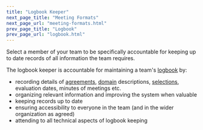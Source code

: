 ```yaml
---
title: "Logbook Keeper"
next_page_title: "Meeting Formats"
next_page_url: "meeting-formats.html"
prev_page_title: "Logbook"
prev_page_url: "logbook.html"
---
```



<div class="card summary"><div class="card-body">Select a member of your team to be specifically accountable for keeping up to date records of all information the team requires.
</div></div>

The logbook keeper is accountable for maintaining a team's <a href="glossary.html#entry-logbook" class="glossary-tooltip" data-toggle="tooltip" title="Logbook: A (digital) system to store all information relevant for running an organization.">logbook</a> by:

-   recording details of <a href="glossary.html#entry-agreement" class="glossary-tooltip" data-toggle="tooltip" title="Agreement: An agreed-upon guideline, process, protocol or policy designed to guide the flow of value.">agreements</a>, <a href="glossary.html#entry-domain" class="glossary-tooltip" data-toggle="tooltip" title="Domain: A distinct area of responsibility and authority within an organization.">domain</a> descriptions, [selections](role-selection.html), evaluation dates, minutes of meetings etc.
-   organizing relevant information and improving the system when valuable
-   keeping records up to date
-   ensuring accessibility to everyone in the team (and in the wider organization as agreed)
-   attending to all technical aspects of logbook keeping
